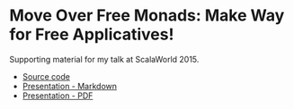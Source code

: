 # Move Over Free Monads: Make Way for Free Applicatives!

Supporting material for my talk at ScalaWorld 2015.

 * [Source code](/src)
 * [Presentation - Markdown](/presentation.md)
 * [Presentation - PDF](/presentation.pdf)
